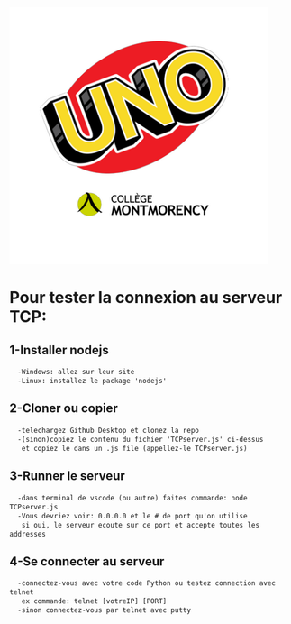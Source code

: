 ![logo](smallLogo.png)
# Pour tester la connexion au serveur TCP:
## 1-Installer nodejs
      -Windows: allez sur leur site
      -Linux: installez le package 'nodejs'

## 2-Cloner ou copier
      -telechargez Github Desktop et clonez la repo
      -(sinon)copiez le contenu du fichier 'TCPserver.js' ci-dessus
       et copiez le dans un .js file (appellez-le TCPserver.js)

## 3-Runner le serveur
      -dans terminal de vscode (ou autre) faites commande: node TCPserver.js
      -Vous devriez voir: 0.0.0.0 et le # de port qu'on utilise
       si oui, le serveur ecoute sur ce port et accepte toutes les addresses


## 4-Se connecter au serveur
      -connectez-vous avec votre code Python ou testez connection avec telnet
       ex commande: telnet [votreIP] [PORT]
      -sinon connectez-vous par telnet avec putty


      

